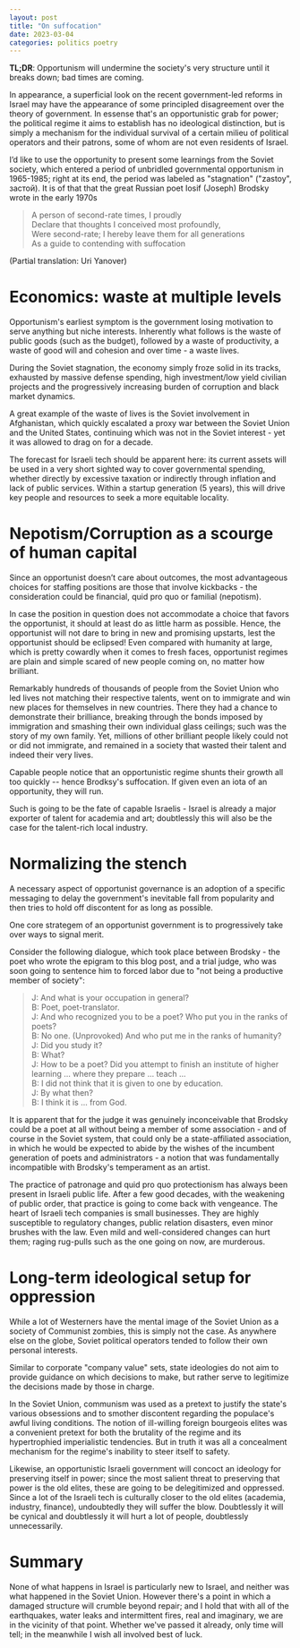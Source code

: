 ```yaml
---
layout: post
title: "On suffocation"
date: 2023-03-04
categories: politics poetry
---
```


**TL;DR**: Opportunism will undermine the society's very structure until it breaks down; bad times are coming.

In appearance, a superficial look on the recent government-led reforms in Israel may have the appearance of some principled disagreement over the theory of government. In essense that's an opportunistic grab for power; the political regime it aims to establish has no ideological distinction, but is simply a mechanism for the individual survival of a certain milieu of political operators and their patrons, some of whom are not even residents of Israel.

I’d like to use the opportunity to present some learnings from the Soviet society, which entered a period of unbridled governmental opportunism in 1965-1985; right at its end, the period was labeled as "stagnation" ("zastoy", застой). It is of that that the great Russian poet Iosif (Joseph) Brodsky wrote in the early 1970s
> A person of second-rate times, I proudly  
  Declare that thoughts I conceived most profoundly,  
  Were second-rate; I hereby leave them for all generations  
  As a guide to contending with suffocation

(Partial translation: Uri Yanover)

# Economics: waste at multiple levels
Opportunism's earliest symptom is the government losing motivation to serve anything but niche interests. Inherently what follows is the waste of public goods (such as the budget), followed by a waste of productivity, a waste of good will and cohesion and over time - a waste lives.

During the Soviet stagnation, the economy simply froze solid in its tracks, exhausted by massive defense spending, high investment/low yield civilian projects and the progressively increasing burden of corruption and black market dynamics.

A great example of the waste of lives is the Soviet involvement in Afghanistan, which quickly escalated a proxy war between the Soviet Union and the United States, continuing which was not in the Soviet interest - yet it was allowed to drag on for a decade.

The forecast for Israeli tech should be apparent here: its current assets will be used in a very short sighted way to cover governmental spending, whether directly by excessive taxation or indirectly through inflation and lack of public services. Within a startup generation (5 years), this will drive key people and resources to seek a more equitable locality.

# Nepotism/Corruption as a scourge of human capital
Since an opportunist doesn’t care about outcomes, the most advantageous choices for staffing positions are those that involve kickbacks - the consideration could be financial, quid pro quo or familial (nepotism).

In case the position in question does not accommodate a choice that favors the opportunist, it should at least do as little harm as possible. Hence, the opportunist will not dare to bring in new and promising upstarts, lest the opportunist should be eclipsed! Even compared with humanity at large, which is pretty cowardly when it comes to fresh faces, opportunist regimes are plain and simple scared of new people coming on, no matter how brilliant.

Remarkably hundreds of thousands of people from the Soviet Union who led lives not matching their respective talents, went on to immigrate and win new places for themselves in new countries. There they had a chance to demonstrate their brilliance, breaking through the bonds imposed by immigration and smashing their own individual glass ceilings; such was the story of my own family. Yet, millions of other brilliant people likely could not or did not immigrate, and remained in a society that wasted their talent and indeed their very lives.

Capable people notice that an opportunistic regime shunts their growth all too quickly -- hence Brodksy's suffocation. If given even an iota of an opportunity, they will run.

Such is going to be the fate of capable Israelis - Israel is already a major exporter of talent for academia and art; doubtlessly this will also be the case for the talent-rich local industry.

# Normalizing the stench 
A necessary aspect of opportunist governance is an adoption of a specific messaging to delay the government's inevitable fall from popularity
 and then tries to hold off discontent for as long as possible.

One core strategem of an opportunist government is to progressively take over ways to signal merit. 

Consider the following dialogue, which took place between Brodsky - the poet who wrote the epigram to this blog post, and a trial judge, who was soon going to sentence him to forced labor due to "not being a productive member of society":

> J: And what is your occupation in general?  
> B: Poet, poet-translator.  
> J: And who recognized you to be a poet? Who put you in the ranks of poets?  
> B: No one. (Unprovoked) And who put me in the ranks of humanity?  
> J: Did you study it?  
> B: What?  
> J: How to be a poet? Did you attempt to finish an institute of higher learning ... where they prepare ... teach ...  
> B: I did not think that it is given to one by education.  
> J: By what then?  
> B: I think it is ... from God.

It is apparent that for the judge it was genuinely inconceivable that Brodsky could be a poet at all without being a member of some association - and of course in the Soviet system, that could only be a state-affiliated association, in which he would be expected to abide by the wishes of the incumbent generation of poets and administrators - a notion that was fundamentally incompatible with Brodsky's temperament as an artist.

The practice of patronage and quid pro quo protectionism has always been present in Israeli public life. After a few good decades, with the weakening of public order, that practice is going to come back with vengeance. The heart of Israeli tech companies is small businesses. They are highly susceptible to regulatory changes, public relation disasters, even minor brushes with the law. Even mild and well-considered changes can hurt them; raging rug-pulls such as the one going on now, are murderous.

# Long-term ideological setup for oppression
While a lot of Westerners have the mental image of the Soviet Union as a society of Communist zombies, this is simply not the case. As anywhere else on the globe, Soviet political operators tended to follow their own personal interests.

Similar to corporate "company value" sets, state ideologies do not aim to provide guidance on which decisions to make, but rather serve to legitimize the decisions made by those in charge.

In the Soviet Union, communism was used as a pretext to justify the state's various obsessions and to smother discontent regarding the populace's awful living conditions. The notion of ill-willing foreign bourgeois elites was a convenient pretext for both the brutality of the regime and its hypertrophied imperialistic tendencies. But in truth it was all a concealment mechanism for the regime's inability to steer itself to safety.

Likewise, an opportunistic Israeli government will concoct an ideology for preserving itself in power; since the most salient threat to preserving that power is the old elites, these are going to be delegitimized and oppressed. Since a lot of the Israeli tech is culturally closer to the old elites (academia, industry, finance), undoubtedly they will suffer the blow. Doubtlessly it will be cynical and doubtlessly it will hurt a lot of people, doubtlessly unnecessarily.

# Summary
None of what happens in Israel is particularly new to Israel, and neither was what happened in the Soviet Union. However there's a point in which a damaged structure will crumble beyond repair; and I hold that with all of the earthquakes, water leaks and intermittent fires, real and imaginary, we are in the vicinity of that point. Whether we've passed it already, only time will tell; in the meanwhile I wish all involved best of luck.
